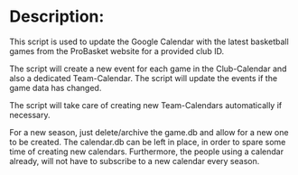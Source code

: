 # Description:
This script is used to update the Google Calendar with the latest basketball games from the ProBasket website for a provided club ID.

The script will create a new event for each game in the Club-Calendar and also a dedicated Team-Calendar. The script will update the events if the game data has changed.

The script will take care of creating new Team-Calendars automatically if necessary.

For a new season, just delete/archive the game.db and allow for a new one to be created. The calendar.db can be left in place, in order to spare some time of creating new calendars. Furthermore, the people using a calendar already, will not have to subscribe to a new calendar every season.